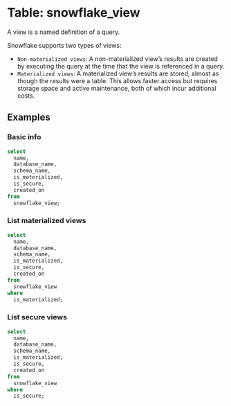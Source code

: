 # Table: snowflake_view

A view is a named definition of a query.

Snowflake supports two types of views:

- `Non-materialized views`: A non-materialized view’s results are created by executing the query at the time that the view is referenced in a query.
- `Materialized views`: A materialized view’s results are stored, almost as though the results were a table. This allows faster access but requires storage space and active maintenance, both of which incur additional costs.

## Examples

### Basic info

```sql
select
  name,
  database_name,
  schema_name,
  is_materialized,
  is_secure,
  created_on
from
  snowflake_view;
```

### List materialized views

```sql
select
  name,
  database_name,
  schema_name,
  is_materialized,
  is_secure,
  created_on
from
  snowflake_view
where
  is_materialized;
```

### List secure views

```sql
select
  name,
  database_name,
  schema_name,
  is_materialized,
  is_secure,
  created_on
from
  snowflake_view
where
  is_secure;
```
